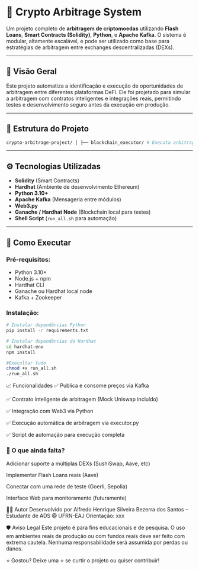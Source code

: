# 🚀 Crypto Arbitrage System

Um projeto completo de **arbitragem de criptomoedas** utilizando **Flash Loans**, **Smart Contracts (Solidity)**, **Python**, e **Apache Kafka**. O sistema é modular, altamente escalável, e pode ser utilizado como base para estratégias de arbitragem entre exchanges descentralizadas (DEXs).

---

## 🧠 Visão Geral

Este projeto automatiza a identificação e execução de oportunidades de arbitragem entre diferentes plataformas DeFi. Ele foi projetado para simular a arbitragem com contratos inteligentes e integrações reais, permitindo testes e desenvolvimento seguro antes da execução em produção.

---

## 🧩 Estrutura do Projeto
```bash
crypto-arbitrage-project/ │ ├── blockchain_executor/ # Executa arbitragem via contrato inteligente │ └── executor.py │ ├── consumer/ # Consumidor Kafka: escuta e processa dados de preços │ └── price_consumer.py │ ├── contracts/ # Contratos inteligentes (Solidity) │ └── Arbitrage.sol │ ├── hardhat-env/ # Projeto Hardhat para testes de contrato │ └── scripts/ │ └── test/ │ └── hardhat.config.js │ ├── producer/ # Produtor Kafka: envia dados de preço │ └── price_producer.py │ ├── utils/ # Funções auxiliares │ ├── run_all.sh # Script para executar todos os serviços │ ├── .gitignore └── README.md
```

---

## ⚙️ Tecnologias Utilizadas

- **Solidity** (Smart Contracts)
- **Hardhat** (Ambiente de desenvolvimento Ethereum)
- **Python 3.10+**
- **Apache Kafka** (Mensageria entre módulos)
- **Web3.py**
- **Ganache / Hardhat Node** (Blockchain local para testes)
- **Shell Script** (`run_all.sh` para automação)

---

## 🚀 Como Executar

### Pré-requisitos:

- Python 3.10+
- Node.js + npm
- Hardhat CLI
- Ganache ou Hardhat local node
- Kafka + Zookeeper

### Instalação:

```bash
# Instalar dependências Python
pip install -r requirements.txt

# Instalar dependências do Hardhat
cd hardhat-env
npm install

#Execultar tudo
chmod +x run_all.sh
./run_all.sh
```

📈 Funcionalidades
✅ Publica e consome preços via Kafka

✅ Contrato inteligente de arbitragem (Mock Uniswap incluído)

✅ Integração com Web3 via Python

✅ Execução automática de arbitragem via executor.py

✅ Script de automação para execução completa


### 📂 O que ainda falta?

 
 Adicionar suporte a múltiplas DEXs (SushiSwap, Aave, etc)

 Implementar Flash Loans reais (Aave)

 Conectar com uma rede de teste (Goerli, Sepolia)

 Interface Web para monitoramento (futuramente)

🧑‍💻 Autor
Desenvolvido por Alfredo Henrique Silveira Bezerra dos Santos – Estudante de ADS @ UFRN-EAJ
Orientação: xxx

🛡️ Aviso Legal
Este projeto é para fins educacionais e de pesquisa. O uso em ambientes reais de produção ou com fundos reais deve ser feito com extrema cautela. Nenhuma responsabilidade será assumida por perdas ou danos.

⭐ Gostou?
Deixe uma ⭐ se curtir o projeto ou quiser contribuir!







